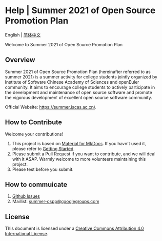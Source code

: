# Help | Summer 2021 of Open Source Promotion Plan

English | [简体中文](https://github.com/summer-ospp/help/)

Welcome to Summer 2021 of Open Source Promotion Plan

## Overview

Summer 2021 of Open Source Promotion Plan (hereinafter referred to as summer 2021) is a summer activity for college students jointly organized by Institute of Software Chinese Academy of Sciences and openEuler community. It aims to encourage college students to actively participate in the development and maintenance of open source software and promote the vigorous development of excellent open source software community.

Official Website: <https://summer.iscas.ac.cn/>.

## How to Contribute

Welcome your contributions!

1. This project is based on [Material for MkDocs](https://squidfunk.github.io/mkdocs-material/). If you havn't used it, please refer to [Getting Started](https://squidfunk.github.io/mkdocs-material/getting-started/).
2. Please submit a Pull Request if you want to contribute, and we will deal with it ASAP. Warmly welcome to more volunteers maintaining this project.
3. Please test before you submit.

## How to commuicate

1. [Github Issues](https://github.com/summer-ospp/help-en/issues)
2. Maillist: [summer-ospp@googlegroups.com](mailto:summer-ospp@googlegroups.com)

## License

This document is licensed under a [Creative Commons Attribution 4.0 International License](http://creativecommons.org/licenses/by/4.0/).
